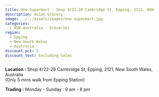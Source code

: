 ```yaml
---
title: One Supermart - Shop 4/22-28 Cambridge St, Epping, 2121, NSW
description: Asian Grocery
image: ../../assets/images/one-supermart.jpg
categories:
  - NSW Australia - Groceries
region:
  - Epping
  - New South Wales
  - Australia
discount_pct: 5
discount_text: Excluding Sales
---
```

**Location :** Shop 4/22-28 Cambridge St, Epping, 2121, New South Wales, Australia\
(Only 5 mins walk from Epping Station)

**Trading :** Monday - Sunday : 9 am - 8 pm
